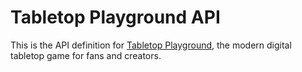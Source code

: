 # Tabletop Playground API

This is the API definition for [Tabletop Playground](https://tabletop-playground.com), the modern digital tabletop game for fans and creators.
